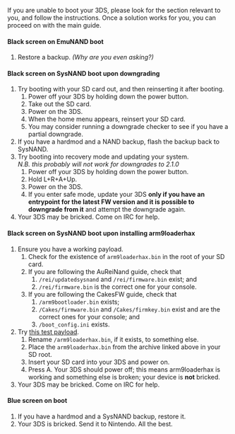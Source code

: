 If you are unable to boot your 3DS, please look for the section relevant to you, and follow the instructions. Once a solution works for you, you can proceed on with the main guide.

#### Black screen on EmuNAND boot

1. Restore a backup. *(Why are you even asking?)*

#### <a name="ts_sys_down" />Black screen on SysNAND boot upon downgrading

1. Try booting with your SD card out, and then reinserting it after booting.
   1. Power off your 3DS by holding down the power button.
   2. Take out the SD card.
   3. Power on the 3DS.
   4. When the home menu appears, reinsert your SD card.
   5. You may consider running a downgrade checker to see if you have a partial downgrade.
2. If you have a hardmod and a NAND backup, flash the backup back to SysNAND.
3. Try booting into recovery mode and updating your system.    
   *N.B. this probably will not work for downgrades to 2.1.0*
   1. Power off your 3DS by holding down the power button.
   2. Hold L+R+A+Up.
   3. Power on the 3DS.
   4. If you enter safe mode, update your 3DS **only if you have an entrypoint for the latest FW version and it is possible to downgrade from it** and attempt the downgrade again.
4. Your 3DS may be bricked. Come on IRC for help.

#### <a name="ts_sys_a9lh" />Black screen on SysNAND boot upon installing arm9loaderhax

1. Ensure you have a working payload.
   1. Check for the existence of `arm9loaderhax.bin` in the root of your SD card.
   2. If you are following the AuReiNand guide, check that
      1. `/rei/updatedsysnand` and `/rei/firmware.bin` exist; and
      2. `/rei/firmware.bin` is the correct one for your console.
   3. If you are following the CakesFW guide, check that
      1. `/arm9bootloader.bin` exists;
      2. `/Cakes/firmware.bin` and `/Cakes/firmkey.bin` exist and are the correct ones for your console; and
      3. `/boot_config.ini` exists.
2. Try [this test payload](https://gbatemp.net/attachments/arm9loaderhax-7z.39669/).
   1. Rename `/arm9loaderhax.bin`, if it exists, to something else.
   2. Place the `arm9loaderhax.bin` from the archive linked above in your SD root.
   3. Insert your SD card into your 3DS and power on.
   4. Press A. Your 3DS should power off; this means arm9loaderhax is working and something else is broken; your device is **not** bricked.
3. Your 3DS may be bricked. Come on IRC for help.

#### <a name="ts_sys_blue" />Blue screen on boot

1. If you have a hardmod and a SysNAND backup, restore it.
2. Your 3DS is bricked. Send it to Nintendo. All the best.